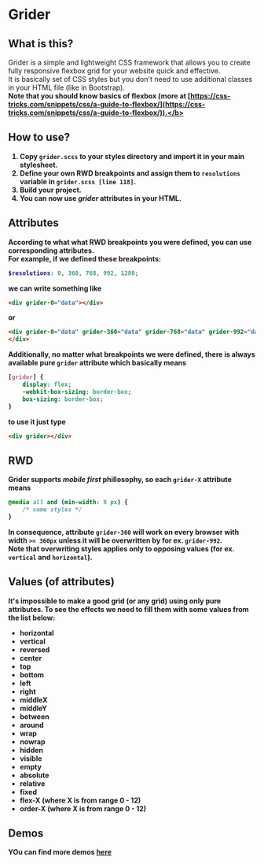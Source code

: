 # Grider

## What is this?
Grider is a simple and lightweight CSS framework that allows you to create fully responsive flexbox grid for your website quick and effective.  
It is basically set of CSS styles but you don't need to use additional classes in your HTML file (like in Bootstrap).  
<b>Note that you should know basics of flexbox (more at [https://css-tricks.com/snippets/css/a-guide-to-flexbox/](https://css-tricks.com/snippets/css/a-guide-to-flexbox/)).</b>

## How to use?
1. Copy `grider.scss` to your styles directory and import it in your main stylesheet.
2. Define your own RWD breakpoints and assign them to `resolutions` variable in `grider.scss [line 118]`.
3. Build your project.
4. You can now use <i>grider</i> attributes in your HTML.

## Attributes
According to what what RWD breakpoints you were defined, you can use corresponding attributes.    
For example, if we defined these breakpoints:
```SCSS
$resolutions: 0, 360, 768, 992, 1280;
```
we can write something like
```HTML
<div grider-0="data"></div>
```
or
```HTML
<div grider-0="data" grider-360="data" grider-768="data" grider-992="data" grider-1280="data">
</div>
```

Additionally, no matter what breakpoints we were defined, there is always available pure `grider` attribute which basically means
```CSS
[grider] {
    display: flex;
    -webkit-box-sizing: border-box;
    box-sizing: border-box;
}
```
to use it just type
```HTML
<div grider></div>
```

## RWD
Grider supports <i>mobile first</i> phillosophy, so each `grider-X` attribute means
```CSS
@media all and (min-width: X px) {
    /* some styles */
}
```
In consequence, attribute `grider-360` will work on every browser with width `>= 360px` unless it will be overwritten by for ex. `grider-992`.  
Note that overwriting styles applies only to opposing values (for ex. `vertical` and `horizontal`).

## Values (of attributes)
It's impossible to make a good grid (or any grid) using only pure attributes. To see the effects we need to fill them with some values from the list below:

- horizontal
- vertical
- reversed
- center
- top
- bottom
- left
- right
- middleX
- middleY
- between
- around
- wrap
- nowrap
- hidden
- visible
- empty
- absolute
- relative
- fixed
- flex-X (where X is from range 0 - 12)
- order-X (where X is from range 0 - 12)

## Demos
YOu can find more demos [here](http://00.cba.pl/grider/)